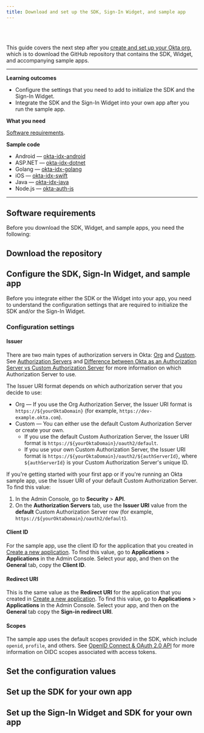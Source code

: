 ```yaml
---
title: Download and set up the SDK, Sign-In Widget, and sample app
---
```

<div class="oie-embedded-sdk">

<ApiLifecycle access="ie" /><br>
<ApiLifecycle access="Limited GA" /><br>

<StackSelector />

This guide covers the next step after you [create and set up your Okta org](/docs/guides/oie-embedded-common-org-setup/aspnet/main/), which is to download the GitHub repository that contains the SDK, Widget, and accompanying sample apps.

---

**Learning outcomes**

* Configure the settings that you need to add to initialize the SDK and the Sign-In Widget.
* Integrate the SDK and the Sign-In Widget into your own app after you run the sample app.

**What you need**

[Software requirements](/docs/guides/oie-embedded-common-download-setup-app/android/main/#software-requirements).

**Sample code**

* Android &mdash; [okta-idx-android](https://github.com/okta/okta-idx-android)
* ASP.NET &mdash; [okta-idx-dotnet](https://github.com/okta/okta-idx-dotnet)
* Golang &mdash; [okta-idx-golang](https://github.com/okta/okta-idx-golang)
* iOS &mdash; [okta-idx-swift](https://github.com/okta/okta-idx-swift)
* Java &mdash; [okta-idx-java](https://github.com/okta/okta-idx-java)
* Node.js &mdash; [okta-auth-js](https://github.com/okta/okta-auth-js)

---

## Software requirements

Before you download the SDK, Widget, and sample apps, you need the following:

<StackSnippet snippet="softwarerequirements" />

## Download the repository

<StackSnippet snippet="githubinstructions" />

## Configure the SDK, Sign-In Widget, and sample app

Before you integrate either the SDK or the Widget into your app, you need to understand the configuration settings that are required to initialize the SDK and/or the Sign-In Widget.

### Configuration settings

#### Issuer

There are two main types of authorization servers in Okta: [Org](/docs/concepts/auth-servers/#org-authorization-server) and [Custom](/docs/concepts/auth-servers/#custom-authorization-server). See [Authorization Servers](/docs/concepts/auth-servers/#available-authorization-server-types) and [Difference between Okta as an Authorization Server vs Custom Authorization Server](https://support.okta.com/help/s/article/Difference-Between-Okta-as-An-Authorization-Server-vs-Custom-Authorization-Server?language=en_US) for more information on which Authorization Server to use.

<ApiAmProdWarning />

The Issuer URI format depends on which authorization server that you decide to use:

* Org &mdash; If you use the Org Authorization Server, the Issuer URI format is `https://${yourOktaDomain}` (for example, `https://dev-example.okta.com`).
* Custom &mdash; You can either use the default Custom Authorization Server or create your own.
  * If you use the default Custom Authorization Server, the Issuer URI format is `https://${yourOktaDomain}/oauth2/default`.
  * If you use your own Custom Authorization Server, the Issuer URI format is `https://${yourOktaDomain}/oauth2/${authServerId}`, where `${authServerId}` is your Custom Authorization Server's unique ID.

If you're getting started with your first app or if you're running an Okta sample app, use the Issuer URI of your default Custom Authorization Server. To find this value:

1. In the Admin Console, go to **Security** > **API**.
2. On the **Authorization Servers** tab, use the **Issuer URI** value from the **default** Custom Authorization Server row (for example, `https://${yourOktaDomain}/oauth2/default`).

#### Client ID

For the sample app, use the client ID for the application that you created in [Create a new application](/docs/guides/oie-embedded-common-org-setup/-/main/#create-a-new-application). To find this value, go to **Applications** > **Applications** in the Admin Console. Select your app, and then on the **General** tab, copy the **Client ID**.

<StackSnippet snippet="clientsecret" />

#### Redirect URI

This is the same value as the **Redirect URI** for the application that you created in [Create a new application](/docs/guides/oie-embedded-common-org-setup/-/main/#create-a-new-application). To find this value, go to **Applications** > **Applications** in the Admin Console. Select your app, and then on the **General** tab copy the **Sign-in redirect URI**.

<StackSnippet snippet="redirecturi" />

#### Scopes

The sample app uses the default scopes provided in the SDK, which include `openid`, `profile`, and others. See [OpenID Connect & OAuth 2.0 API](/docs/reference/api/oidc/#scopes) for more information on OIDC scopes associated with access tokens.

## Set the configuration values

<StackSnippet snippet="configlocations" />

<StackSnippet snippet="configorder" />

## Set up the SDK for your own app

<StackSnippet snippet="sdkforyourapp" />

## Set up the Sign-In Widget and SDK for your own app

<StackSnippet snippet="widgetforyourapp" />

</div>
